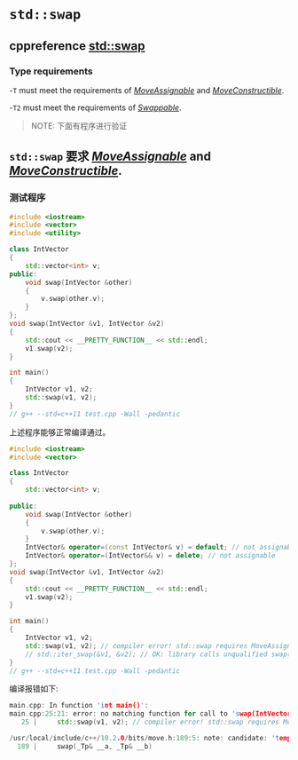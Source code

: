 # `std::swap`



## cppreference [std::swap](https://en.cppreference.com/w/cpp/algorithm/swap)



### Type requirements

-`T` must meet the requirements of [*MoveAssignable*](https://en.cppreference.com/w/cpp/named_req/MoveAssignable) and [*MoveConstructible*](https://en.cppreference.com/w/cpp/named_req/MoveConstructible).

-`T2` must meet the requirements of [*Swappable*](https://en.cppreference.com/w/cpp/named_req/Swappable).

> NOTE: 下面有程序进行验证

## `std::swap` 要求  [*MoveAssignable*](https://en.cppreference.com/w/cpp/named_req/MoveAssignable) and [*MoveConstructible*](https://en.cppreference.com/w/cpp/named_req/MoveConstructible).



### 测试程序

```C++
#include <iostream>
#include <vector>
#include <utility>

class IntVector
{
	std::vector<int> v;
public:
	void swap(IntVector &other)
	{
		v.swap(other.v);
	}
};
void swap(IntVector &v1, IntVector &v2)
{
	std::cout << __PRETTY_FUNCTION__ << std::endl;
	v1.swap(v2);
}

int main()
{
	IntVector v1, v2;
	std::swap(v1, v2);
}
// g++ --std=c++11 test.cpp -Wall -pedantic

```

上述程序能够正常编译通过。



```C++
#include <iostream>
#include <vector>

class IntVector
{
	std::vector<int> v;
	
public:
	void swap(IntVector &other)
	{
		v.swap(other.v);
	}
	IntVector& operator=(const IntVector& v) = default; // not assignable
	IntVector& operator=(IntVector&& v) = delete; // not assignable
};
void swap(IntVector &v1, IntVector &v2)
{
	std::cout << __PRETTY_FUNCTION__ << std::endl;
	v1.swap(v2);
}

int main()
{
	IntVector v1, v2;
    std::swap(v1, v2); // compiler error! std::swap requires MoveAssignable
	// std::iter_swap(&v1, &v2); // OK: library calls unqualified swap()
}
// g++ --std=c++11 test.cpp -Wall -pedantic

```

编译报错如下:

```C++
main.cpp: In function 'int main()':
main.cpp:25:21: error: no matching function for call to 'swap(IntVector&, IntVector&)'
   25 |     std::swap(v1, v2); // compiler error! std::swap requires MoveAssignable

/usr/local/include/c++/10.2.0/bits/move.h:189:5: note: candidate: 'template<class _Tp> std::_Require<std::__not_<std::__is_tuple_like<_Tp> >, std::is_move_constructible<_Tp>, std::is_move_assignable<_Tp> > std::swap(_Tp&, _Tp&)'
  189 |     swap(_Tp& __a, _Tp& __b)
```


